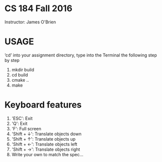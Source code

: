 # CS 184 Fall 2016
Instructor: James O'Brien

# USAGE
‘cd’ into your assignment directory, type into the Terminal the following step by step

1. mkdir build
2. cd build
3. cmake ..
4. make

# Keyboard features
1. 'ESC': Exit
2. 'Q': Exit
3. 'F': Full screen
4. 'Shift + ↓': Translate objects down
5. 'Shift + ↑': Translate objects up
6. 'Shift + ←': Translate objects left
7. 'Shift + →': Translate objects right
8. Write your own to match the spec...